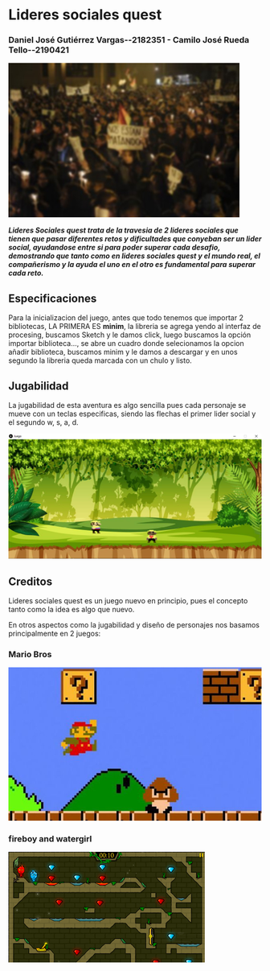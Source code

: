 #    Lideres sociales quest 

### Daniel José Gutiérrez Vargas--2182351 - Camilo José Rueda Tello--2190421

![](https://github.com/Computer-Programming-I-UIS/game-b1-camilo-rueda-y-daniel-gutierrez/blob/master/game-b1-camilo-rueda-y-daniel-gutierrez/Juego/data/nosmatan.jpg)

***Lideres Sociales quest trata de la travesia de 2 lideres sociales que tienen que pasar diferentes retos y dificultades que conyeban ser un lider social,
ayudandose entre si para poder superar cada desafio, demostrando que tanto como en lideres sociales quest y el mundo real, el compañerismo y la ayuda el
uno en el otro es fundamental para superar cada reto.***



## Especificaciones

Para la inicializacion del juego, antes que todo tenemos que importar 2 bibliotecas, LA PRIMERA ES  **minim**, la libreria se agrega yendo al interfaz de procesing, buscamos Sketch y le damos click, luego buscamos la opción importar biblioteca...,  se abre un cuadro donde selecionamos la opcion añadir biblioteca, buscamos minim y le damos a descargar y en unos segundo la libreria queda marcada con un chulo y listo.


 
 
 
 ## Jugabilidad

La jugabilidad de esta aventura es algo sencilla pues cada personaje se mueve con un teclas especificas, siendo las flechas el primer lider social y el segundo w, s, a, d.
 
![](https://github.com/Computer-Programming-I-UIS/game-b1-camilo-rueda-y-daniel-gutierrez/blob/master/game-b1-camilo-rueda-y-daniel-gutierrez/Juego/data/jugabilidad.png)

## Creditos

Lideres sociales quest es un juego nuevo en principio, pues el concepto tanto como la idea es algo que nuevo.

En otros aspectos como la jugabilidad y diseño de personajes nos basamos principalmente en 2 juegos:

### Mario Bros
![](https://github.com/Computer-Programming-I-UIS/game-b1-camilo-rueda-y-daniel-gutierrez/blob/master/game-b1-camilo-rueda-y-daniel-gutierrez/Juego/data/supermario.jpg)

### fireboy and watergirl
![](https://github.com/Computer-Programming-I-UIS/game-b1-camilo-rueda-y-daniel-gutierrez/blob/master/game-b1-camilo-rueda-y-daniel-gutierrez/Juego/data/unnamed.webp)
